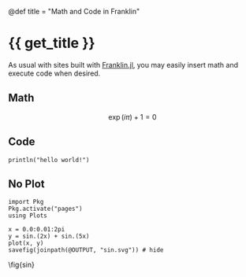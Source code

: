 @def title = "Math and Code in Franklin"

# {{ get_title }}

As usual with sites built with [Franklin.jl](https://franklinjl.org), you may easily insert math and execute code when desired.

## Math

$$
\exp(i\pi) + 1 = 0
$$

## Code

```!
println("hello world!")
```

## No Plot

```!
import Pkg
Pkg.activate("pages")
using Plots
```

```julia:ex_show
x = 0.0:0.01:2pi
y = sin.(2x) + sin.(5x)
plot(x, y)
savefig(joinpath(@OUTPUT, "sin.svg")) # hide
```
\fig{sin}
